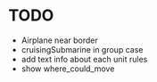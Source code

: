 TODO
=======
- Airplane near border
- cruisingSubmarine in group case
- add text info about each unit rules
- show where_could_move